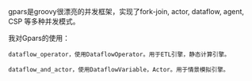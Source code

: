 
gpars是groovy很漂亮的并发框架，实现了fork-join, actor, dataflow, agent, CSP 等多种并发模式。

我对Gpars的使用：

    dataflow_operator，使用DataflowOperator。用于ETL引擎，静态计算引擎。

    dataflow_and_actor，使用DataflowVariable，Actor。用于情景模拟引擎。


